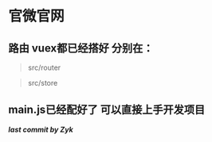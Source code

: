 # 官微官网
## 路由 vuex都已经搭好 分别在：
>   src/router

>   src/store
## main.js已经配好了 可以直接上手开发项目

***last commit by Zyk***
